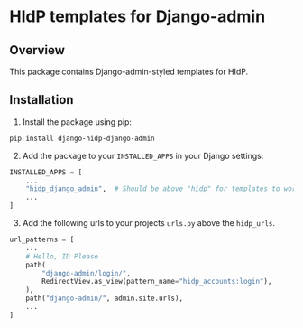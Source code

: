 # HIdP templates for Django-admin

## Overview

This package contains Django-admin-styled templates for HIdP.

## Installation

1. Install the package using pip:

```bash
pip install django-hidp-django-admin
```

2. Add the package to your `INSTALLED_APPS` in your Django settings:

```python
INSTALLED_APPS = [
    ...
    "hidp_django_admin",  # Should be above "hidp" for templates to work
    ...
]
```

3. Add the following urls to your projects `urls.py` above the `hidp_urls`.

```python
url_patterns = [
    ...
    # Hello, ID Please
    path(
        "django-admin/login/",
        RedirectView.as_view(pattern_name="hidp_accounts:login"),
    ),
    path("django-admin/", admin.site.urls),
    ...
]
